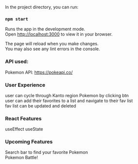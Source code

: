 

In the project directory, you can run:

### `npm start`

Runs the app in the development mode.\
Open [http://localhost:3000](http://localhost:3000) to view it in your browser.

The page will reload when you make changes.\
You may also see any lint errors in the console.
### API used:
Pokemon API: https://pokeapi.co/

### User Experience
user can cycle through Kanto region Pokemon by clicking btn<br/>
user can add their favorites to a list and navigate to their fav list<br/>
fav list can be updated and deleted<br/>

### React Features
 
 useEffect
 useState

 ### Upcoming Features
Search bar to find your favorite Pokemon<br>
Pokemon Battle! <br>

